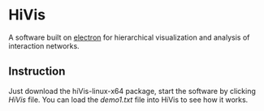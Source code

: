 # HiVis
A software built on [electron](https://electronjs.org/) for hierarchical visualization and analysis of interaction networks.
## Instruction
Just download the hiVis-linux-x64 package, start the software by clicking *HiVis* file. You can load the *demo1.txt* file into HiVis to see how it works. 
